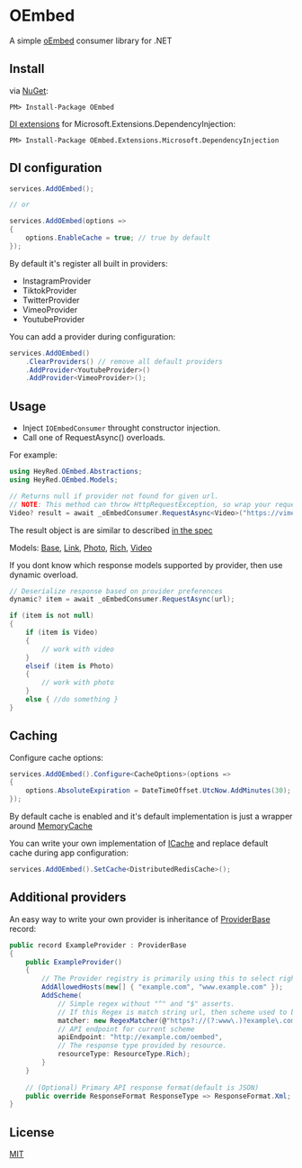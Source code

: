 # OEmbed

A simple [oEmbed](https://oembed.com) consumer library for .NET

## Install
via [NuGet](https://www.nuget.org/packages/OEmbed):
```
PM> Install-Package OEmbed
```

[DI extensions](https://www.nuget.org/packages/OEmbed.Extensions.Microsoft.DependencyInjection/) for Microsoft.Extensions.DependencyInjection:
```
PM> Install-Package OEmbed.Extensions.Microsoft.DependencyInjection
```

## DI configuration

```C#
services.AddOEmbed();

// or

services.AddOEmbed(options =>
{
	options.EnableCache = true; // true by default
});
```

By default it's register all built in providers:

* InstagramProvider
* TiktokProvider
* TwitterProvider
* VimeoProvider
* YoutubeProvider

You can add a provider during configuration:

```C#
services.AddOEmbed()
	.ClearProviders() // remove all default providers
	.AddProvider<YoutubeProvider>()
	.AddProvider<VimeoProvider>();
```

## Usage

* Inject `IOEmbedConsumer` throught constructor injection.
* Call one of RequestAsync() overloads.

For example:
```C#
using HeyRed.OEmbed.Abstractions;
using HeyRed.OEmbed.Models;

// Returns null if provider not found for given url.
// NOTE: This method can throw HttpRequestException, so wrap your request with try/catch if it needed.
Video? result = await _oEmbedConsumer.RequestAsync<Video>("https://vimeo.com/22439234");
```
The result object is are similar to described [in the spec](https://oembed.com/#:~:text=2.3.4,parameters)

Models:
[Base](https://github.com/hey-red/OEmbed/blob/master/OEmbed/Models/Base.cs), [Link](https://github.com/hey-red/OEmbed/blob/master/OEmbed/Models/Link.cs), [Photo](https://github.com/hey-red/OEmbed/blob/master/OEmbed/Models/Photo.cs), [Rich](https://github.com/hey-red/OEmbed/blob/master/OEmbed/Models/Rich.cs), [Video](https://github.com/hey-red/OEmbed/blob/master/OEmbed/Models/Video.cs)

If you dont know which response models supported by provider, then use dynamic overload.
```C#
// Deserialize response based on provider preferences
dynamic? item = await _oEmbedConsumer.RequestAsync(url);

if (item is not null)
{
	if (item is Video) 
	{ 
		// work with video 
	}
	elseif (item is Photo) 
	{ 
		// work with photo 
	}
	else { //do something }
}
```

## Caching

Configure cache options:

```C#
services.AddOEmbed().Configure<CacheOptions>(options =>
{
	options.AbsoluteExpiration = DateTimeOffset.UtcNow.AddMinutes(30); // Default is 1 hour
});
```

By default cache is enabled and it's default implementation is just a wrapper around [MemoryCache](https://docs.microsoft.com/en-us/dotnet/api/system.runtime.caching.memorycache)

You can write your own implementation of [ICache](https://github.com/hey-red/OEmbed/blob/master/OEmbed/Abstractions/ICache.cs) and replace default cache during app configuration:
```C#
services.AddOEmbed().SetCache<DistributedRedisCache>();
```

## Additional providers

An easy way to write your own provider is inheritance of [ProviderBase](https://github.com/hey-red/OEmbed/blob/master/OEmbed/Providers/Common/ProviderBase.cs) record:

```C#
public record ExampleProvider : ProviderBase
{
	public ExampleProvider()
	{
		// The Provider registry is primarily using this to select right provider at first check.
		AddAllowedHosts(new[] { "example.com", "www.example.com" }); 
		AddScheme(
			// Simple regex without "^" and "$" asserts. 
			// If this Regex is match string url, then scheme used to build request.
			matcher: new RegexMatcher(@"https?://(?:www\.)?example\.com/\S+"), 
			// API endpoint for current scheme
			apiEndpoint: "http://example.com/oembed",
			// The response type provided by resource.
			resourceType: ResourceType.Rich);
		}
	}
	
	// (Optional) Primary API response format(default is JSON)
	public override ResponseFormat ResponseType => ResponseFormat.Xml;
}
```

## License
[MIT](LICENSE)
